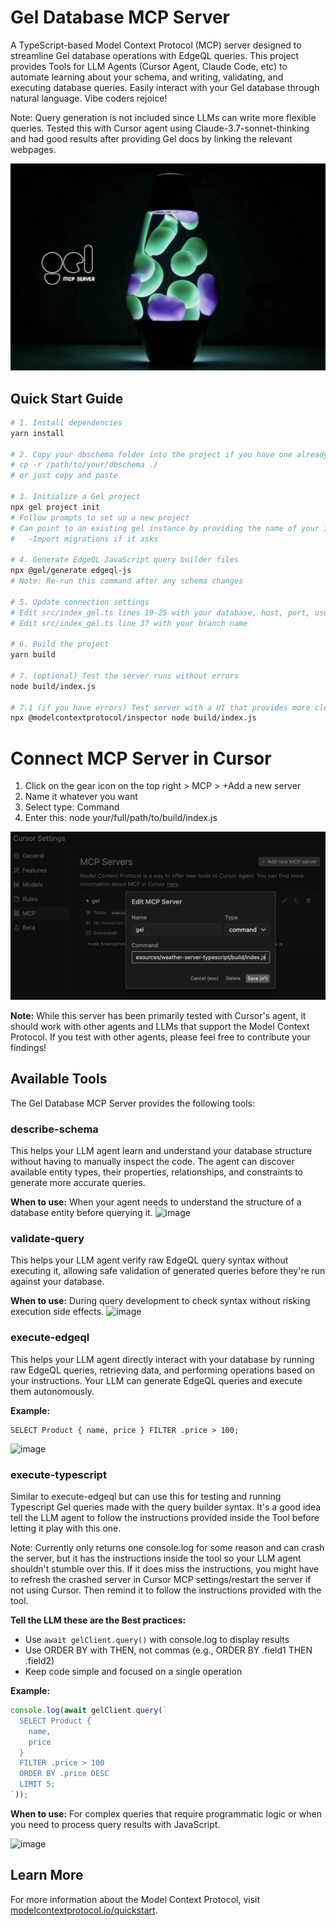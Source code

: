 # Gel Database MCP Server 

A TypeScript-based Model Context Protocol (MCP) server designed to streamline Gel database operations with EdgeQL queries. This project provides Tools for LLM Agents (Cursor Agent, Claude Code, etc) to automate learning about your schema, and writing, validating, and executing database queries. Easily interact with your Gel database through natural language. Vibe coders rejoice! 


Note: Query generation is not included since LLMs can write more flexible queries. Tested this with Cursor agent using Claude-3.7-sonnet-thinking and had good results after providing Gel docs by linking the relevant webpages. 

![Project Architecture Diagram](header.jpg)

## Quick Start Guide

```bash
# 1. Install dependencies
yarn install

# 2. Copy your dbschema folder into the project if you have one already 
# cp -r /path/to/your/dbschema ./
# or just copy and paste

# 3. Initialize a Gel project
npx gel project init
# Follow prompts to set up a new project 
# Can point to an existing gel instance by providing the name of your instance
#   -Import migrations if it asks

# 4. Generate EdgeQL JavaScript query builder files
npx @gel/generate edgeql-js
# Note: Re-run this command after any schema changes

# 5. Update connection settings
# Edit src/index_gel.ts lines 19-25 with your database, host, port, user, password
# Edit src/index_gel.ts line 37 with your branch name

# 6. Build the project
yarn build

# 7. (optional) Test the server runs without errors
node build/index.js

# 7.1 (if you have errors) Test server with a UI that provides more clear error logs using: 
npx @modelcontextprotocol/inspector node build/index.js


```
# Connect MCP Server in Cursor
1. Click on the gear icon on the top right > MCP > +Add a new server
2. Name it whatever you want
3. Select type: Command
4. Enter this: node your/full/path/to/build/index.js

![Screenshot of Cursor MCP Settings](cursorSettings.png)

**Note:** While this server has been primarily tested with Cursor's agent, it should work with other agents and LLMs that support the Model Context Protocol. If you test with other agents, please feel free to contribute your findings!


## Available Tools

The Gel Database MCP Server provides the following tools:

### describe-schema
This helps your LLM agent learn and understand your database structure without having to manually inspect the code. The agent can discover available entity types, their properties, relationships, and constraints to generate more accurate queries.

**When to use:** When your agent needs to understand the structure of a database entity before querying it.
![image](https://github.com/user-attachments/assets/e48b0da7-cd95-4416-820a-2a5c870c8e73)

### validate-query
This helps your LLM agent verify raw EdgeQL query syntax without executing it, allowing safe validation of generated queries before they're run against your database.

**When to use:** During query development to check syntax without risking execution side effects.
![image](https://github.com/user-attachments/assets/1d54c8a5-6f5c-4f7c-904c-93f664e23718)

### execute-edgeql
This helps your LLM agent directly interact with your database by running raw EdgeQL queries, retrieving data, and performing operations based on your instructions. Your LLM can generate EdgeQL queries and execute them autonomously.

**Example:**
```edgeql
SELECT Product { name, price } FILTER .price > 100;
```
![image](https://github.com/user-attachments/assets/79bbabab-aa3e-42e8-bd9f-92ba03cd18c0)


### execute-typescript
Similar to execute-edgeql but can use this for testing and running Typescript Gel queries made with the query builder syntax. It's a good idea tell the LLM agent to follow the instructions provided inside the Tool before letting it play with this one. 

Note: Currently only returns one console.log for some reason and can crash the server, but it has the instructions inside the tool so your LLM agent shouldn't stumble over this. If it does miss the instructions, you might have to refresh the crashed server in Cursor MCP settings/restart the server if not using Cursor. Then remind it to follow the instructions provided with the tool. 

**Tell the LLM these are the Best practices:**
- Use `await gelClient.query()` with console.log to display results
- Use ORDER BY with THEN, not commas (e.g., ORDER BY .field1 THEN .field2)
- Keep code simple and focused on a single operation

**Example:**
```typescript
console.log(await gelClient.query(`
  SELECT Product { 
    name, 
    price 
  } 
  FILTER .price > 100 
  ORDER BY .price DESC 
  LIMIT 5;
`));
```

**When to use:** For complex queries that require programmatic logic or when you need to process query results with JavaScript.

![image](https://github.com/user-attachments/assets/aed79dc8-d2ba-45d5-830b-1d73c04a5614)

## Learn More

For more information about the Model Context Protocol, visit [modelcontextprotocol.io/quickstart](https://modelcontextprotocol.io/quickstart).
